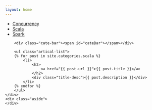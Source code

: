 ```yaml
---
layout: home
---
```


<div class="index-content scala">
    <div class="section">
        <ul class="artical-cate">
            <li><a href="/" style="text-align:left"><span>Concurrency</span></a></li>
            <li class="on" style="text-align:left"><a href="/scala"><span>Scala</span></a></li>
            <li style="text-align:left"><a href="/spark"><span>Spark</span></a></li>
        </ul>

        <div class="cate-bar"><span id="cateBar"></span></div>

        <ul class="artical-list">
        {% for post in site.categories.scala %}
            <li>
                <h2>
                    <a href="{{ post.url }}">{{ post.title }}</a>
                </h2>
                <div class="title-desc">{{ post.description }}</div>
            </li>
        {% endfor %}
        </ul>
    </div>
    <div class="aside">
    </div>
</div>
